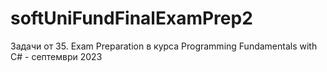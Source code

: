 # softUniFundFinalExamPrep2
Задачи от 35. Exam Preparation в курса Programming Fundamentals with C# - септември 2023
